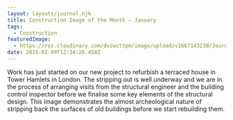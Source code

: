 ```yaml
---
layout: layouts/journal.njk
title: Construction Image of the Month – January
tags:
  - Construction
featuredImage:
  - https://res.cloudinary.com/dvzwcttpm/image/upload/v1667143238/Journals/cioth-201501_ywgjov.gif
date: 2015-02-09T12:34:26.458Z
---
```

Work has just started on our new project to refurbish a terraced house in Tower Hamlets in London. The stripping out is well underway and we are in the process of arranging visits from the structural engineer and the building control inspector before we finalise some key elements of the structural design. This image demonstrates the almost archeological nature of stripping back the surfaces of old buildings before we start rebuilding them.